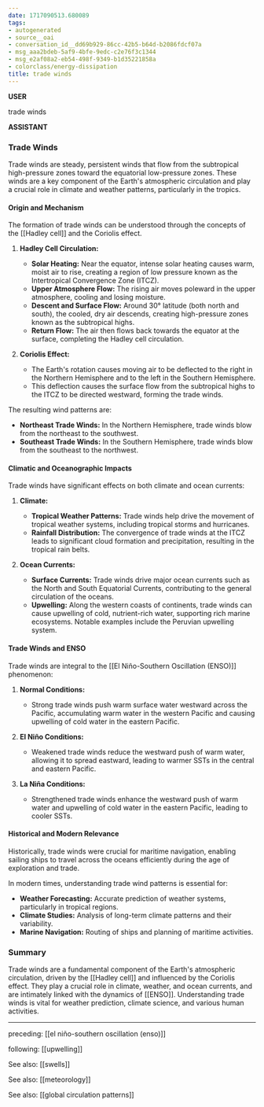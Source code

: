 ```yaml
---
date: 1717090513.680089
tags:
- autogenerated
- source__oai
- conversation_id__dd69b929-86cc-42b5-b64d-b2086fdcf07a
- msg_aaa2bdeb-5af9-4bfe-9edc-c2e76f3c1344
- msg_e2af08a2-eb54-498f-9349-b1d35221858a
- colorclass/energy-dissipation
title: trade winds
---
```


**USER**

trade winds


**ASSISTANT**

### Trade Winds

Trade winds are steady, persistent winds that flow from the subtropical high-pressure zones toward the equatorial low-pressure zones. These winds are a key component of the Earth's atmospheric circulation and play a crucial role in climate and weather patterns, particularly in the tropics.

#### Origin and Mechanism

The formation of trade winds can be understood through the concepts of the [[Hadley cell]] and the Coriolis effect.

1. **Hadley Cell Circulation:**
   - **Solar Heating:** Near the equator, intense solar heating causes warm, moist air to rise, creating a region of low pressure known as the Intertropical Convergence Zone (ITCZ).
   - **Upper Atmosphere Flow:** The rising air moves poleward in the upper atmosphere, cooling and losing moisture.
   - **Descent and Surface Flow:** Around 30° latitude (both north and south), the cooled, dry air descends, creating high-pressure zones known as the subtropical highs.
   - **Return Flow:** The air then flows back towards the equator at the surface, completing the Hadley cell circulation.

2. **Coriolis Effect:**
   - The Earth's rotation causes moving air to be deflected to the right in the Northern Hemisphere and to the left in the Southern Hemisphere.
   - This deflection causes the surface flow from the subtropical highs to the ITCZ to be directed westward, forming the trade winds.

The resulting wind patterns are:
- **Northeast Trade Winds:** In the Northern Hemisphere, trade winds blow from the northeast to the southwest.
- **Southeast Trade Winds:** In the Southern Hemisphere, trade winds blow from the southeast to the northwest.

#### Climatic and Oceanographic Impacts

Trade winds have significant effects on both climate and ocean currents:

1. **Climate:**
   - **Tropical Weather Patterns:** Trade winds help drive the movement of tropical weather systems, including tropical storms and hurricanes.
   - **Rainfall Distribution:** The convergence of trade winds at the ITCZ leads to significant cloud formation and precipitation, resulting in the tropical rain belts.

2. **Ocean Currents:**
   - **Surface Currents:** Trade winds drive major ocean currents such as the North and South Equatorial Currents, contributing to the general circulation of the oceans.
   - **Upwelling:** Along the western coasts of continents, trade winds can cause upwelling of cold, nutrient-rich water, supporting rich marine ecosystems. Notable examples include the Peruvian upwelling system.

#### Trade Winds and ENSO

Trade winds are integral to the [[El Niño-Southern Oscillation (ENSO)]] phenomenon:

1. **Normal Conditions:**
   - Strong trade winds push warm surface water westward across the Pacific, accumulating warm water in the western Pacific and causing upwelling of cold water in the eastern Pacific.

2. **El Niño Conditions:**
   - Weakened trade winds reduce the westward push of warm water, allowing it to spread eastward, leading to warmer SSTs in the central and eastern Pacific.

3. **La Niña Conditions:**
   - Strengthened trade winds enhance the westward push of warm water and upwelling of cold water in the eastern Pacific, leading to cooler SSTs.

#### Historical and Modern Relevance

Historically, trade winds were crucial for maritime navigation, enabling sailing ships to travel across the oceans efficiently during the age of exploration and trade.

In modern times, understanding trade wind patterns is essential for:
- **Weather Forecasting:** Accurate prediction of weather systems, particularly in tropical regions.
- **Climate Studies:** Analysis of long-term climate patterns and their variability.
- **Marine Navigation:** Routing of ships and planning of maritime activities.

### Summary

Trade winds are a fundamental component of the Earth's atmospheric circulation, driven by the [[Hadley cell]] and influenced by the Coriolis effect. They play a crucial role in climate, weather, and ocean currents, and are intimately linked with the dynamics of [[ENSO]]. Understanding trade winds is vital for weather prediction, climate science, and various human activities.


---

preceding: [[el niño-southern oscillation (enso)]]  


following: [[upwelling]]

See also: [[swells]]


See also: [[meteorology]]


See also: [[global circulation patterns]]